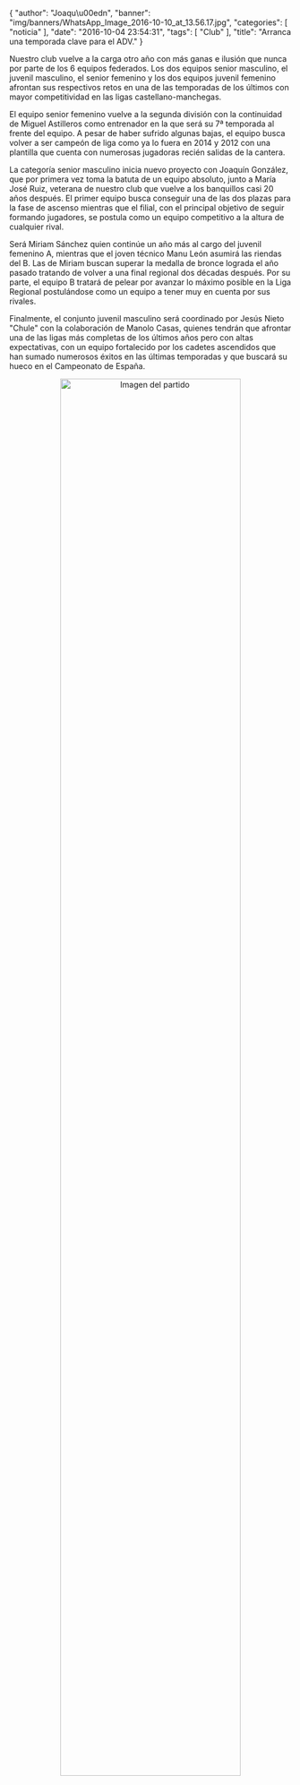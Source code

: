 {
  "author": "Joaqu\u00edn", 
  "banner": "img/banners/WhatsApp_Image_2016-10-10_at_13.56.17.jpg", 
  "categories": [
    "noticia"
  ], 
  "date": "2016-10-04 23:54:31", 
  "tags": [
    "Club"
  ], 
  "title": "Arranca una temporada clave para el ADV."
}

Nuestro club vuelve a la carga otro año con más ganas e ilusión que nunca por parte de los 6 equipos federados. Los dos equipos senior masculino, el juvenil masculino, el senior femenino y los dos equipos juvenil femenino afrontan sus respectivos retos en una de las temporadas de los últimos con mayor competitividad en las ligas castellano-manchegas.

El equipo senior femenino vuelve a la segunda división con la continuidad de Miguel Astilleros como entrenador en la que será su 7ª temporada al frente del equipo. A pesar de haber sufrido algunas bajas, el equipo busca volver a ser campeón de liga como ya lo fuera en 2014 y 2012 con una plantilla que cuenta con numerosas jugadoras recién salidas de la cantera.

La categoría senior masculino inicia nuevo proyecto con Joaquín González, que por primera vez toma la batuta de un equipo absoluto, junto a María José Ruiz, veterana de nuestro club que vuelve a los banquillos casi 20 años después. El primer equipo busca conseguir una de las dos plazas para la fase de ascenso mientras que el filial, con el principal objetivo de seguir formando jugadores, se postula como un equipo competitivo a la altura de cualquier rival.

Será Miriam Sánchez quien continúe un año más al cargo del juvenil femenino A, mientras que el joven técnico Manu León asumirá las riendas del B. Las de Miriam buscan superar la medalla de bronce lograda el año pasado tratando de volver a una final regional dos décadas después. Por su parte, el equipo B tratará de pelear por avanzar lo máximo posible en la Liga Regional postulándose como un equipo a tener muy en cuenta por sus rivales.

Finalmente, el conjunto juvenil masculino será coordinado por Jesús Nieto "Chule" con la colaboración de Manolo Casas, quienes tendrán que afrontar una de las ligas más completas de los últimos años pero con altas expectativas, con un equipo fortalecido por los cadetes ascendidos que han sumado numerosos éxitos en las últimas temporadas y que buscará su hueco en el Campeonato de España.

<center>
<a target="_new" href="http://www.advmiguelturra.org/drupal/sites/default/files/WhatsApp%20Image%202016-10-10%20at%2013.56.17.jpg"> 
<img alt="Imagen del partido" width="80%" align="center" src="http://www.advmiguelturra.org/drupal/sites/default/files/WhatsApp%20Image%202016-10-10%20at%2013.56.17.jpg"/> </a> </center>



